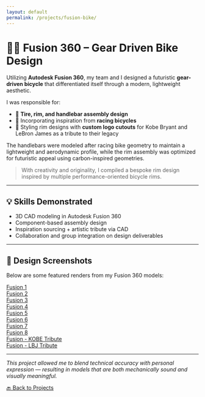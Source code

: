 ```yaml
---
layout: default
permalink: /projects/fusion-bike/
---
```


# 🚴‍♂️ Fusion 360 – Gear Driven Bike Design

Utilizing **Autodesk Fusion 360**, my team and I designed a futuristic **gear-driven bicycle** that differentiated itself through a modern, lightweight aesthetic.

I was responsible for:

- 🛞 **Tire, rim, and handlebar assembly design**
- 🧠 Incorporating inspiration from **racing bicycles**
- 🎨 Styling rim designs with **custom logo cutouts** for Kobe Bryant and LeBron James as a tribute to their legacy

The handlebars were modeled after racing bike geometry to maintain a lightweight and aerodynamic profile, while the rim assembly was optimized for futuristic appeal using carbon-inspired geometries.

> With creativity and originality, I compiled a bespoke rim design inspired by multiple performance-oriented bicycle rims.

---

## 💡 Skills Demonstrated

- 3D CAD modeling in Autodesk Fusion 360  
- Component-based assembly design  
- Inspiration sourcing + artistic tribute via CAD  
- Collaboration and group integration on design deliverables  

---

## 📸 Design Screenshots

Below are some featured renders from my Fusion 360 models:

[Fusion 1](/assets/projects/fusion1.png)  
[Fusion 2](/assets/projects/fusion2.png)  
[Fusion 3](/assets/projects/fusion3.png)  
[Fusion 4](/assets/projects/fusion4.png)  
[Fusion 5](/assets/projects/fusion5.png)  
[Fusion 6](/assets/projects/fusion6.png)  
[Fusion 7](/assets/projects/fusion7.png)  
[Fusion 8](/assets/projects/fusion8.png)  
[Fusion - KOBE Tribute](/assets/projects/fusionKOBE.png)  
[Fusion - LBJ Tribute](/assets/projects/fusionlbj.png)  

---

_This project allowed me to blend technical accuracy with personal expression — resulting in models that are both mechanically sound and visually meaningful._

[🔙 Back to Projects](../projects.md)
